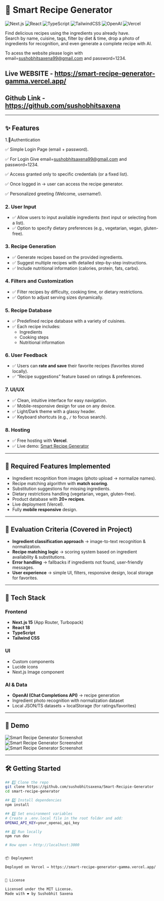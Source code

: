 # 🍳 Smart Recipe Generator

![Next.js](https://img.shields.io/badge/Next.js-15-black?style=for-the-badge&logo=next.js)
![React](https://img.shields.io/badge/React-18-61DAFB?style=for-the-badge&logo=react&logoColor=white)
![TypeScript](https://img.shields.io/badge/TypeScript-5-3178C6?style=for-the-badge&logo=typescript&logoColor=white)
![TailwindCSS](https://img.shields.io/badge/TailwindCSS-3-38B2AC?style=for-the-badge&logo=tailwind-css&logoColor=white)
![OpenAI](https://img.shields.io/badge/OpenAI-API-412991?style=for-the-badge&logo=openai&logoColor=white)
![Vercel](https://img.shields.io/badge/Vercel-Deployed-black?style=for-the-badge&logo=vercel&logoColor=white)

Find delicious recipes using the ingredients you already have.  
Search by name, cuisine, tags, filter by diet & time, drop a photo of ingredients for recognition, and even generate a complete recipe with AI.

To acess the website please login with 
email=sushobhitsaxena99@gmail.com and  password=1234.

## Live WEBSITE - https://smart-recipe-generator-gamma.vercel.app/
## Github Link - https://github.com/sushobhitsaxena

---

## ✨ Features

1.🔑Authentication

✅ Simple Login Page (email + password).

✅ For Login Give  email=sushobhitsaxena99@gmail.com and  password=1234.

✅ Access granted only to specific credentials (or a fixed list).

✅ Once logged in → user can access the recipe generator.

✅ Personalized greeting (Welcome, username!).


### 2. User Input
- ✅ Allow users to input available ingredients (text input or selecting from a list).
- ✅ Option to specify dietary preferences (e.g., vegetarian, vegan, gluten-free).

### 3. Recipe Generation
- ✅ Generate recipes based on the provided ingredients.
- ✅ Suggest multiple recipes with detailed step-by-step instructions.
- ✅ Include nutritional information (calories, protein, fats, carbs).

### 4. Filters and Customization
- ✅ Filter recipes by difficulty, cooking time, or dietary restrictions.
- ✅ Option to adjust serving sizes dynamically.

### 5. Recipe Database
- ✅ Predefined recipe database with a variety of cuisines.
- ✅ Each recipe includes:
  - Ingredients  
  - Cooking steps  
  - Nutritional information  

### 6. User Feedback
- ✅ Users can **rate and save** their favorite recipes (favorites stored locally).
- ✅ “Recipe suggestions” feature based on ratings & preferences.

### 7. UI/UX
- ✅ Clean, intuitive interface for easy navigation.
- ✅ Mobile-responsive design for use on any device.
- ✅ Light/Dark theme with a glassy header.
- ✅ Keyboard shortcuts (e.g., `/` to focus search).

### 8. Hosting
- ✅ Free hosting with **Vercel**.  
- ✅ Live demo: [Smart Recipe Generator](https://smart-recipe-generator-3qli.vercel.app/)

---

## 🔑 Required Features Implemented
- Ingredient recognition from images (photo upload → normalize names).
- Recipe matching algorithm with **match scoring**.
- Substitution suggestions for missing ingredients.
- Dietary restrictions handling (vegetarian, vegan, gluten-free).
- Product database with **20+ recipes**.
- Live deployment (Vercel).
- Fully **mobile responsive** design.

---

## 🧮 Evaluation Criteria (Covered in Project)
- **Ingredient classification approach** → image-to-text recognition & normalization.  
- **Recipe matching logic** → scoring system based on ingredient availability & substitutions.  
- **Error handling** → fallbacks if ingredients not found, user-friendly messages.  
- **User experience** → simple UI, filters, responsive design, local storage for favorites.  

---

## 🚀 Tech Stack

### Frontend
- **Next.js 15** (App Router, Turbopack)
- **React 18**
- **TypeScript**
- **Tailwind CSS**

### UI
- Custom components
- Lucide icons
- Next.js Image component

### AI & Data
- **OpenAI (Chat Completions API)** → recipe generation
- Ingredient photo recognition with normalization dataset
- Local JSON/TS datasets + localStorage (for ratings/favorites)

---

## 📸 Demo
![Smart Recipe Generator Screenshot](./public/demo.png)
![Smart Recipe Generator Screenshot](./public/demo1.png)
![Smart Recipe Generator Screenshot](./public/demo2.png)

---

## 🛠 Getting Started

```bash
## 1️⃣ Clone the repo
git clone https://github.com/sushobhitsaxena/Smart-Recipie-Generator
cd smart-recipe-generator

## 2️⃣ Install dependencies
npm install

## 3️⃣ Set environment variables
# Create a .env.local file in the root folder and add:
OPENAI_API_KEY=your_openai_api_key

## 4️⃣ Run locally
npm run dev

# Now open → http://localhost:3000


📦 Deployment

Deployed on Vercel → https://smart-recipe-generator-gamma.vercel.app/


📜 License

Licensed under the MIT License.
Made with ❤️ by Sushobhit Saxena